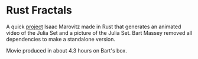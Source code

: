 # Rust Fractals
 
A quick
[project](https://github.com/IsaacMarovitz/RustFractals)
Isaac Marovitz made in Rust that generates an animated video
of the Julia Set and a picture of the Julia Set. Bart Massey
removed all dependencies to make a standalone version.

Movie produced in about 4.3 hours on Bart's box.
